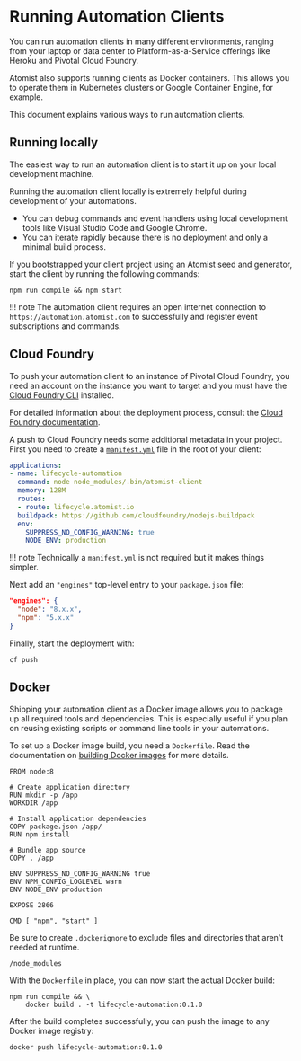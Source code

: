 # Running Automation Clients

You can run automation clients in many different environments, ranging from your laptop
or data center to Platform-as-a-Service offerings like Heroku and Pivotal Cloud Foundry.

Atomist also supports running clients as Docker containers. This allows you
to operate them in Kubernetes clusters or Google Container Engine, for example.

This document explains various ways to run automation clients.

## Running locally

The easiest way to run an automation client is to start it up on your local
development machine.

Running the automation client locally is extremely helpful
during development of your automations.

-   You can debug commands and event handlers using local development
    tools like Visual Studio Code and Google Chrome.
-   You can iterate rapidly because there is no deployment and only a
    minimal build process.

If you bootstrapped your client project using an Atomist seed and
generator, start the client by running the following commands:

```
npm run compile && npm start
```

!!! note
    The automation client requires an open internet connection to
    `https://automation.atomist.com` to successfully and register event
    subscriptions and commands.

## Cloud Foundry

To push your automation client to an instance of Pivotal Cloud
Foundry, you need an account on the instance you want to target and
you must have the [Cloud Foundry CLI][cf-cli] installed.

For detailed information about the deployment process, consult
the [Cloud Foundry documentation][cf-docs].

A push to Cloud Foundry needs some additional metadata in your
project.  First you need to create a [`manifest.yml`][cf-manifest]
file in the root of your client:

```yaml
applications:
- name: lifecycle-automation
  command: node node_modules/.bin/atomist-client
  memory: 128M
  routes:
  - route: lifecycle.atomist.io
  buildpack: https://github.com/cloudfoundry/nodejs-buildpack
  env:
    SUPPRESS_NO_CONFIG_WARNING: true
    NODE_ENV: production
```

!!! note
    Technically a `manifest.yml` is not required but it makes things
    simpler.

Next add an `"engines"` top-level entry to your `package.json`
file:

```json
"engines": {
  "node": "8.x.x",
  "npm": "5.x.x"
}
```

Finally, start the deployment with:

```
cf push
```

[cf-cli]: https://docs.cloudfoundry.org/cf-cli/install-go-cli.html (Cloud Foundry CLI)
[cf-docs]: https://docs.cloudfoundry.org/devguide/deploy-apps/deploy-app.html (Cloud Foundry Documentation)
[cf-manifest]: https://docs.cloudfoundry.org/devguide/deploy-apps/manifest.html (Cloud Foundry manifest.yml)

## Docker

Shipping your automation client as a Docker image allows you to package
up all required tools and dependencies. This is especially useful if you
plan on reusing existing scripts or command line tools in your automations.

To set up a Docker image build, you need a `Dockerfile`. Read the
documentation on [building Docker images][docker-build] for more
details.

```
FROM node:8

# Create application directory
RUN mkdir -p /app
WORKDIR /app

# Install application dependencies
COPY package.json /app/
RUN npm install

# Bundle app source
COPY . /app

ENV SUPPRESS_NO_CONFIG_WARNING true
ENV NPM_CONFIG_LOGLEVEL warn
ENV NODE_ENV production

EXPOSE 2866

CMD [ "npm", "start" ]
```

Be sure to create `.dockerignore` to exclude files
and directories that aren't needed at runtime.

```
/node_modules
```

With the `Dockerfile` in place, you can now start the
actual Docker build:

```
npm run compile && \
    docker build . -t lifecycle-automation:0.1.0
```

After the build completes successfully, you can push the
image to any Docker image registry:

```
docker push lifecycle-automation:0.1.0
```

[docker-build]: https://docs.docker.com/engine/reference/builder/ (Dockerfile Reference)
